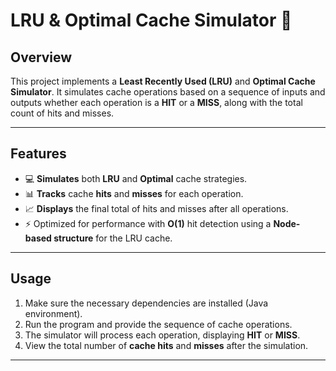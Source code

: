 # LRU & Optimal Cache Simulator 🌟

## Overview

This project implements a **Least Recently Used (LRU)** and **Optimal Cache Simulator**. It simulates cache operations based on a sequence of inputs and outputs whether each operation is a **HIT** or a **MISS**, along with the total count of hits and misses.

---

## Features

- 💻 **Simulates** both **LRU** and **Optimal** cache strategies.
- 📊 **Tracks** cache **hits** and **misses** for each operation.
- 📈 **Displays** the final total of hits and misses after all operations.
- ⚡ Optimized for performance with **O(1)** hit detection using a **Node-based structure** for the LRU cache.

---

## Usage

1. Make sure the necessary dependencies are installed (Java environment).
2. Run the program and provide the sequence of cache operations.
3. The simulator will process each operation, displaying **HIT** or **MISS**.
4. View the total number of **cache hits** and **misses** after the simulation.

---
